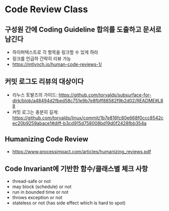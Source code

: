 # Code Review Class

## 구성원 간에 Coding Guideline 합의를 도출하고 문서로 남긴다
* 하이퍼텍스트로 각 항목을 링크할 수 있게 하라
* 링크를 언급하 간략히 리뷰 가능
* https://mtlynch.io/human-code-reviews-1/

## 커밋 로그도 리뷰의 대상이다
* 리누스 토발즈의 가이드: https://github.com/torvalds/subsurface-for-dirk/blob/a48494d2fbed58c751e9b7e8fbff88582f9b2d02/README#L88
* 커밋 로그는 충분히 길게: https://github.com/torvalds/linux/commit/1b7e816fc80e668f0ccc8542cec20b9259abace1#diff-b3cd915d758008bd19d0f2428fbb354a

## Humanizing Code Review
* https://www.processimpact.com/articles/humanizing_reviews.pdf

## Code Invariant에 기반한 함수/클래스별 체크 사항
* thread-safe or not
* may block (schedule) or not
* run in bounded time or not
* throws exception or not
* stateless or not (has side effect which is hard to spot)

